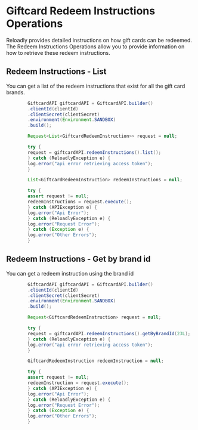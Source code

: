# Giftcard Redeem Instructions Operations

Reloadly provides detailed instructions on how gift cards can be redeemed. The Redeem Instructions Operations allow you 
to provide information on how to retrieve these redeem instructions.

## Redeem Instructions - List

You can get a list of the redeem instructions that exist for all the gift card brands.

```java
        GiftcardAPI giftcardAPI = GiftcardAPI.builder()
        .clientId(clientId)
        .clientSecret(clientSecret)
        .environment(Environment.SANDBOX)
        .build();

        Request<List<GiftcardRedeemInstruction>> request = null;

        try {
        request = giftcardAPI.redeemInstructions().list();
        } catch (ReloadlyException e) {
        log.error("api error retrieving access token");
        }

        List<GiftcardRedeemInstruction> redeemInstructions = null;

        try {
        assert request != null;
        redeemInstructions = request.execute();
        } catch (APIException e) {
        log.error("Api Error");
        } catch (ReloadlyException e) {
        log.error("Request Error");
        } catch (Exception e) {
        log.error("Other Errors");
        }

```

## Redeem Instructions - Get by brand id

You can get a redeem instruction using the brand id

```java
        GiftcardAPI giftcardAPI = GiftcardAPI.builder()
        .clientId(clientId)
        .clientSecret(clientSecret)
        .environment(Environment.SANDBOX)
        .build();

        Request<GiftcardRedeemInstruction> request = null;

        try {
        request = giftcardAPI.redeemInstructions().getByBrandId(23L);
        } catch (ReloadlyException e) {
        log.error("api error retrieving access token");
        }

        GiftcardRedeemInstruction redeemInstruction = null;

        try {
        assert request != null;
        redeemInstruction = request.execute();
        } catch (APIException e) {
        log.error("Api Error");
        } catch (ReloadlyException e) {
        log.error("Request Error");
        } catch (Exception e) {
        log.error("Other Errors");
        }

```